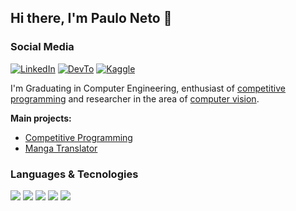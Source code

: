 ## Hi there, I'm Paulo Neto 👋

### Social Media

[![LinkedIn](https://img.shields.io/badge/linkedin-e8e8e8.svg?&style=for-the-badge&logo=linkedin&logoColor=black)](https://linkedin.com/in/paulosantosneto)
[![DevTo](https://img.shields.io/badge/dev.to-e8e8e8?style=for-the-badge&logo=dev.to&logoColor=black)](https://dev.to/paulosn)
[![Kaggle](https://img.shields.io/badge/Kaggle-e8e8e8?style=for-the-badge&logo=kaggle&logoColor=black)](https://www.kaggle.com/psneto)

I'm Graduating in Computer Engineering, enthusiast of <ins>competitive programming</ins> and researcher in the area of <ins>computer vision</ins>.

**Main projects:**
- [Competitive Programming](https://github.com/competitive-programming)
- [Manga Translator](https://github.com/paulosantosneto/manga-translator)


### Languages & Tecnologies

![](https://img.shields.io/badge/python-e8e8e8.svg?&style=for-the-badge&logo=python&logoColor=black)
![](https://img.shields.io/badge/C++-e8e8e8.svg?&style=for-the-badge&logo=cplusplus&logoColor=black)
![](https://img.shields.io/badge/Git-e8e8e8.svg?&style=for-the-badge&logo=git&logoColor=black)
![](https://img.shields.io/badge/Julia-e8e8e8.svg?&style=for-the-badge&logo=julia&logoColor=black)
![](https://img.shields.io/badge/AWS-e8e8e8.svg?&style=for-the-badge&logo=Amazon%20AWS&logoColor=black)
